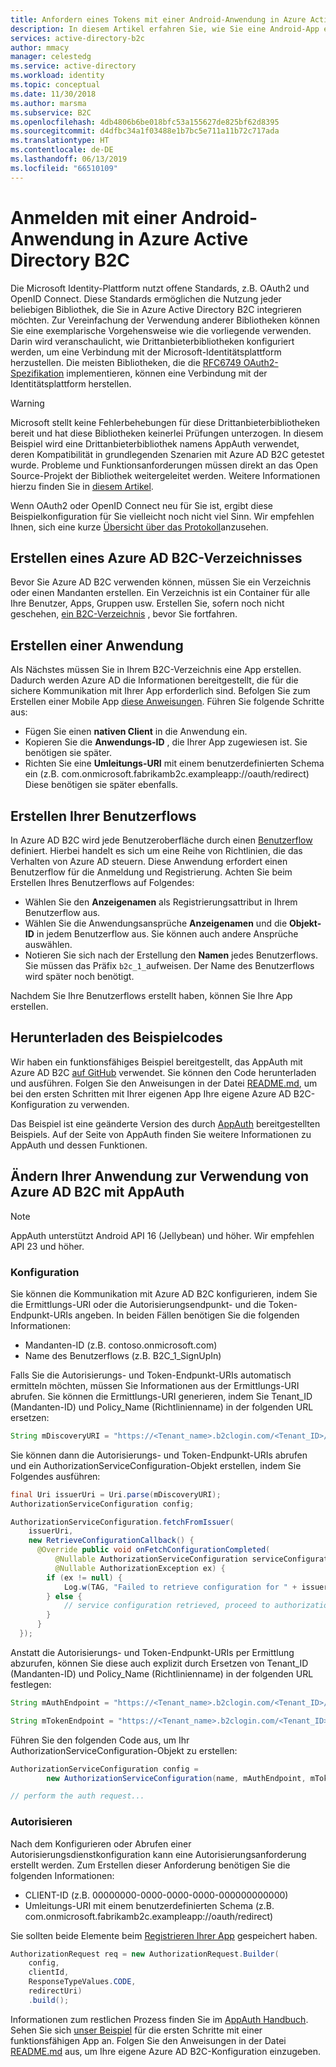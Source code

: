```yaml
---
title: Anfordern eines Tokens mit einer Android-Anwendung in Azure Active Directory B2C | Microsoft-Dokumentation
description: In diesem Artikel erfahren Sie, wie Sie eine Android-App erstellen, die Appauth mit Azure Active Directory B2C zum Verwalten von Benutzeridentitäten und Authentifizieren von Benutzern verwendet.
services: active-directory-b2c
author: mmacy
manager: celestedg
ms.service: active-directory
ms.workload: identity
ms.topic: conceptual
ms.date: 11/30/2018
ms.author: marsma
ms.subservice: B2C
ms.openlocfilehash: 4db4806b6be018bfc53a155627de825bf62d8395
ms.sourcegitcommit: d4dfbc34a1f03488e1b7bc5e711a11b72c717ada
ms.translationtype: HT
ms.contentlocale: de-DE
ms.lasthandoff: 06/13/2019
ms.locfileid: "66510109"
---
```

# <a name="sign-in-using-an-android-application-in-azure-active-directory-b2c"></a>Anmelden mit einer Android-Anwendung in Azure Active Directory B2C

Die Microsoft Identity-Plattform nutzt offene Standards, z.B. OAuth2 und OpenID Connect. Diese Standards ermöglichen die Nutzung jeder beliebigen Bibliothek, die Sie in Azure Active Directory B2C integrieren möchten. Zur Vereinfachung der Verwendung anderer Bibliotheken können Sie eine exemplarische Vorgehensweise wie die vorliegende verwenden. Darin wird veranschaulicht, wie Drittanbieterbibliotheken konfiguriert werden, um eine Verbindung mit der Microsoft-Identitätsplattform herzustellen. Die meisten Bibliotheken, die die [RFC6749 OAuth2-Spezifikation](https://tools.ietf.org/html/rfc6749) implementieren, können eine Verbindung mit der Identitätsplattform herstellen.

> [!WARNING]
> Microsoft stellt keine Fehlerbehebungen für diese Drittanbieterbibliotheken bereit und hat diese Bibliotheken keinerlei Prüfungen unterzogen. In diesem Beispiel wird eine Drittanbieterbibliothek namens AppAuth verwendet, deren Kompatibilität in grundlegenden Szenarien mit Azure AD B2C getestet wurde. Probleme und Funktionsanforderungen müssen direkt an das Open Source-Projekt der Bibliothek weitergeleitet werden. Weitere Informationen hierzu finden Sie in [diesem Artikel](https://docs.microsoft.com/azure/active-directory/develop/active-directory-v2-libraries).  
>
>

Wenn OAuth2 oder OpenID Connect neu für Sie ist, ergibt diese Beispielkonfiguration für Sie vielleicht noch nicht viel Sinn. Wir empfehlen Ihnen, sich eine kurze [Übersicht über das Protokoll](active-directory-b2c-reference-protocols.md)anzusehen.

## <a name="get-an-azure-ad-b2c-directory"></a>Erstellen eines Azure AD B2C-Verzeichnisses

Bevor Sie Azure AD B2C verwenden können, müssen Sie ein Verzeichnis oder einen Mandanten erstellen. Ein Verzeichnis ist ein Container für alle Ihre Benutzer, Apps, Gruppen usw. Erstellen Sie, sofern noch nicht geschehen, [ein B2C-Verzeichnis](tutorial-create-tenant.md) , bevor Sie fortfahren.

## <a name="create-an-application"></a>Erstellen einer Anwendung

Als Nächstes müssen Sie in Ihrem B2C-Verzeichnis eine App erstellen. Dadurch werden Azure AD die Informationen bereitgestellt, die für die sichere Kommunikation mit Ihrer App erforderlich sind. Befolgen Sie zum Erstellen einer Mobile App [diese Anweisungen](active-directory-b2c-app-registration.md). Führen Sie folgende Schritte aus:

* Fügen Sie einen **nativen Client** in die Anwendung ein.
* Kopieren Sie die **Anwendungs-ID** , die Ihrer App zugewiesen ist. Sie benötigen sie später.
* Richten Sie eine **Umleitungs-URI** mit einem benutzerdefinierten Schema ein (z.B. com.onmicrosoft.fabrikamb2c.exampleapp://oauth/redirect) Diese benötigen sie später ebenfalls.

## <a name="create-your-user-flows"></a>Erstellen Ihrer Benutzerflows

In Azure AD B2C wird jede Benutzeroberfläche durch einen [Benutzerflow](active-directory-b2c-reference-policies.md) definiert. Hierbei handelt es sich um eine Reihe von Richtlinien, die das Verhalten von Azure AD steuern. Diese Anwendung erfordert einen Benutzerflow für die Anmeldung und Registrierung. Achten Sie beim Erstellen Ihres Benutzerflows auf Folgendes:

* Wählen Sie den **Anzeigenamen** als Registrierungsattribut in Ihrem Benutzerflow aus.
* Wählen Sie die Anwendungsansprüche **Anzeigenamen** und die **Objekt-ID** in jedem Benutzerflow aus. Sie können auch andere Ansprüche auswählen.
* Notieren Sie sich nach der Erstellung den **Namen** jedes Benutzerflows. Sie müssen das Präfix `b2c_1_`aufweisen.  Der Name des Benutzerflows wird später noch benötigt.

Nachdem Sie Ihre Benutzerflows erstellt haben, können Sie Ihre App erstellen.

## <a name="download-the-sample-code"></a>Herunterladen des Beispielcodes

Wir haben ein funktionsfähiges Beispiel bereitgestellt, das AppAuth mit Azure AD B2C [auf GitHub](https://github.com/Azure-Samples/active-directory-android-native-appauth-b2c) verwendet. Sie können den Code herunterladen und ausführen. Folgen Sie den Anweisungen in der Datei [README.md](https://github.com/Azure-Samples/active-directory-android-native-appauth-b2c/blob/master/README.md), um bei den ersten Schritten mit Ihrer eigenen App Ihre eigene Azure AD B2C-Konfiguration zu verwenden.

Das Beispiel ist eine geänderte Version des durch [AppAuth](https://openid.github.io/AppAuth-Android/) bereitgestellten Beispiels. Auf der Seite von AppAuth finden Sie weitere Informationen zu AppAuth und dessen Funktionen.

## <a name="modifying-your-app-to-use-azure-ad-b2c-with-appauth"></a>Ändern Ihrer Anwendung zur Verwendung von Azure AD B2C mit AppAuth

> [!NOTE]
> AppAuth unterstützt Android API 16 (Jellybean) und höher. Wir empfehlen API 23 und höher.
>

### <a name="configuration"></a>Konfiguration

Sie können die Kommunikation mit Azure AD B2C konfigurieren, indem Sie die Ermittlungs-URI oder die Autorisierungsendpunkt- und die Token-Endpunkt-URIs angeben. In beiden Fällen benötigen Sie die folgenden Informationen:

* Mandanten-ID (z.B. contoso.onmicrosoft.com)
* Name des Benutzerflows (z.B. B2C\_1\_SignUpIn)

Falls Sie die Autorisierungs- und Token-Endpunkt-URIs automatisch ermitteln möchten, müssen Sie Informationen aus der Ermittlungs-URI abrufen. Sie können die Ermittlungs-URI generieren, indem Sie Tenant\_ID (Mandanten-ID) und Policy\_Name (Richtlinienname) in der folgenden URL ersetzen:

```java
String mDiscoveryURI = "https://<Tenant_name>.b2clogin.com/<Tenant_ID>/v2.0/.well-known/openid-configuration?p=<Policy_Name>";
```

Sie können dann die Autorisierungs- und Token-Endpunkt-URIs abrufen und ein AuthorizationServiceConfiguration-Objekt erstellen, indem Sie Folgendes ausführen:

```java
final Uri issuerUri = Uri.parse(mDiscoveryURI);
AuthorizationServiceConfiguration config;

AuthorizationServiceConfiguration.fetchFromIssuer(
    issuerUri,
    new RetrieveConfigurationCallback() {
      @Override public void onFetchConfigurationCompleted(
          @Nullable AuthorizationServiceConfiguration serviceConfiguration,
          @Nullable AuthorizationException ex) {
        if (ex != null) {
            Log.w(TAG, "Failed to retrieve configuration for " + issuerUri, ex);
        } else {
            // service configuration retrieved, proceed to authorization...
        }
      }
  });
```

Anstatt die Autorisierungs- und Token-Endpunkt-URIs per Ermittlung abzurufen, können Sie diese auch explizit durch Ersetzen von Tenant\_ID (Mandanten-ID) und Policy\_Name (Richtlinienname) in der folgenden URL festlegen:

```java
String mAuthEndpoint = "https://<Tenant_name>.b2clogin.com/<Tenant_ID>/oauth2/v2.0/authorize?p=<Policy_Name>";

String mTokenEndpoint = "https://<Tenant_name>.b2clogin.com/<Tenant_ID>/oauth2/v2.0/token?p=<Policy_Name>";
```

Führen Sie den folgenden Code aus, um Ihr AuthorizationServiceConfiguration-Objekt zu erstellen:

```java
AuthorizationServiceConfiguration config =
        new AuthorizationServiceConfiguration(name, mAuthEndpoint, mTokenEndpoint);

// perform the auth request...
```

### <a name="authorizing"></a>Autorisieren

Nach dem Konfigurieren oder Abrufen einer Autorisierungsdienstkonfiguration kann eine Autorisierungsanforderung erstellt werden. Zum Erstellen dieser Anforderung benötigen Sie die folgenden Informationen:

* CLIENT-ID (z.B. 00000000-0000-0000-0000-000000000000)
* Umleitungs-URI mit einem benutzerdefinierten Schema (z.B. com.onmicrosoft.fabrikamb2c.exampleapp://oauth/redirect)

Sie sollten beide Elemente beim [Registrieren Ihrer App](#create-an-application) gespeichert haben.

```java
AuthorizationRequest req = new AuthorizationRequest.Builder(
    config,
    clientId,
    ResponseTypeValues.CODE,
    redirectUri)
    .build();
```

Informationen zum restlichen Prozess finden Sie im [AppAuth Handbuch](https://openid.github.io/AppAuth-Android/). Sehen Sie sich [unser Beispiel](https://github.com/Azure-Samples/active-directory-android-native-appauth-b2c) für die ersten Schritte mit einer funktionsfähigen App an. Folgen Sie den Anweisungen in der Datei [README.md](https://github.com/Azure-Samples/active-directory-android-native-appauth-b2c/blob/master/README.md) aus, um Ihre eigene Azure AD B2C-Konfiguration einzugeben.


